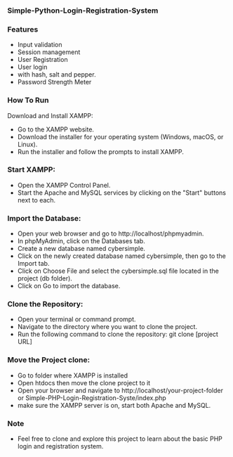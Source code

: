 ### Simple-Python-Login-Registration-System

### Features
- Input validation
- Session management
- User Registration
- User login
- with hash, salt and pepper.
- Password Strength Meter

### How To Run
Download and Install XAMPP:
- Go to the XAMPP website.
- Download the installer for your operating system (Windows, macOS, or Linux).
- Run the installer and follow the prompts to install XAMPP.

### Start XAMPP:
- Open the XAMPP Control Panel.
- Start the Apache and MySQL services by clicking on the "Start" buttons next to each.

### Import the Database:
- Open your web browser and go to http://localhost/phpmyadmin.
- In phpMyAdmin, click on the Databases tab.
- Create a new database named cybersimple.
- Click on the newly created database named cybersimple, then go to the Import tab.
- Click on Choose File and select the cybersimple.sql file located in the project (db folder).
- Click on Go to import the database.

### Clone the Repository:
- Open your terminal or command prompt.
- Navigate to the directory where you want to clone the project.
- Run the following command to clone the repository:
git clone [project URL]

### Move the Project clone:
- Go to folder where XAMPP is installed
- Open htdocs then move the clone project to it
- Open your browser and navigate to http://localhost/your-project-folder or Simple-PHP-Login-Registration-Syste/index.php
- make sure the XAMPP server is on, start both Apache and MySQL.

### Note
- Feel free to clone and explore this project to learn about the basic PHP login and registration system.


